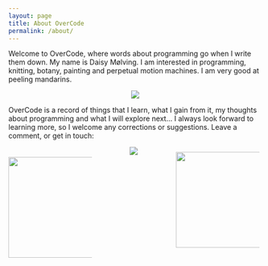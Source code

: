 ```yaml
---
layout: page
title: About OverCode
permalink: /about/
---
```


Welcome to OverCode, where words about programming go when I write them down. My name is Daisy Mølving. I am interested in programming, knitting, botany, painting and perpetual motion machines. I am very good at peeling mandarins. 

<p align="center">
<img src="../../../../../../../assets/cabbage-about-page.png">
</p>

OverCode is a record of things that I learn, what I gain from it, my thoughts about programming and what I will explore next... I always look forward to learning more, so I welcome any corrections or suggestions. Leave a comment, or get in touch:

<div align="center">
<div style="float: left; width: 33%;"><a target="_blank" href="https://twitter.com/DaisyMolving"> <img style="width: 200px; margin-top: 20px;" src="https://g.twimg.com/Twitter_logo_blue.png"></a> </div>
<div style="float: left; width: 33%; overflow: hidden;"><a target="_blank" href="https://github.com/DaisyMolving"><img src="https://assets-cdn.github.com/images/modules/logos_page/Octocat.png"></a></div>
<div style="float: left; width: 33%; overflow: hidden;"><a target="_blank" href="https://uk.linkedin.com/in/daisymolving"><img style="width: 190px; margin-top: 10px" src="http://marisasanfilippo.com/wp-content/uploads/2015/07/Linkedin_circle.svg_.png"></a></div>
</div>

